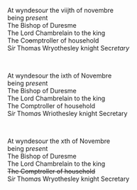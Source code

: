 ---
---
<div>

<div>
      <p>
		At wyndeso<i>ur</i> the viijth of novembre
		<br />being p<i>rese</i>nt
		<br />The Bishop of Duresme
		<br />The Lord Chambrelain to the king
		<br />The Co<del>o</del>mptroller of household
		<br />S<i>ir</i> Thomas Wryothesley knight Secr<i>etary</i>
	</p>
<br /></div>
   <div>
      <p>
		At wyndeso<i>ur</i> the ixth of Novembre
		<br />being p<i>rese</i>nt
		<br />The Bishop of Duresme
		<br />The Lord Chambrelain to the king
		<br />The Comptroller of household
		<br />S<i>ir</i> Thom<i>a</i>s Wriothesley knight Secretary
	</p>
<br /></div>
   <div>
      <p>
		At wyndeso<i>ur</i> the xth of Novembre
		<br />being p<i>rese</i>nt
		<br />The Bishop of Duresme
		<br />The Lord Chambrelain to the king
		<br /><del>The Comptroller of household</del>
		<br />S<i>ir</i> Thom<i>a</i>s Wryothesley knight Secretary
	</p>
<br /></div>
</div>